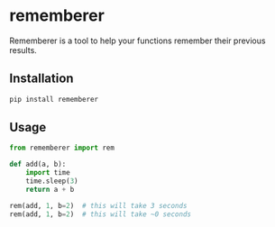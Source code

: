 # rememberer
Rememberer is a tool to help your functions remember their previous results.

## Installation

```bash
pip install rememberer
```

## Usage

```python
from rememberer import rem

def add(a, b):
    import time
    time.sleep(3)
    return a + b

rem(add, 1, b=2)  # this will take 3 seconds
rem(add, 1, b=2)  # this will take ~0 seconds
```

